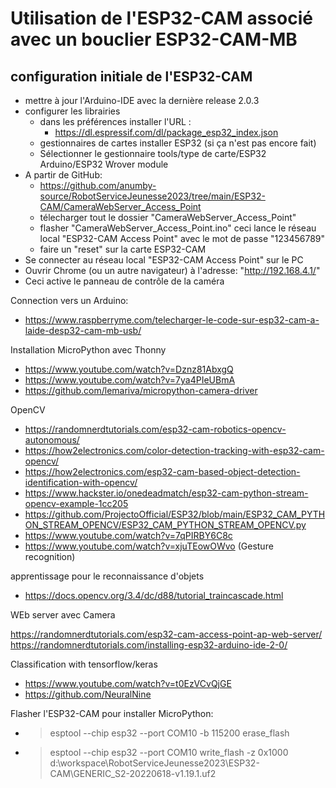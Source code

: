 # Utilisation de l'ESP32-CAM associé avec un bouclier ESP32-CAM-MB

## configuration initiale de l'ESP32-CAM

- mettre à jour l'Arduino-IDE avec la dernière release 2.0.3
- configurer les librairies
  - dans les préférences installer l'URL :
      - https://dl.espressif.com/dl/package_esp32_index.json
  - gestionnaires de cartes installer ESP32 (si ça n'est pas encore fait)
  - Sélectionner le gestionnaire tools/type de carte/ESP32 Arduino/ESP32 Wrover module
- A partir de GitHub:
  - https://github.com/anumby-source/RobotServiceJeunesse2023/tree/main/ESP32-CAM/CameraWebServer_Access_Point
  - télecharger tout le dossier "CameraWebServer_Access_Point"
  - flasher "CameraWebServer_Access_Point.ino" ceci lance le réseau local "ESP32-CAM Access Point" avec le mot de passe "123456789"
  - faire un "reset" sur la carte ESP32-CAM
- Se connecter au réseau local "ESP32-CAM Access Point" sur le PC
- Ouvrir Chrome (ou un autre navigateur) à l'adresse: "http://192.168.4.1/"
- Ceci active le panneau de contrôle de la caméra

Connection vers un Arduino:

- https://www.raspberryme.com/telecharger-le-code-sur-esp32-cam-a-laide-desp32-cam-mb-usb/

Installation MicroPython avec Thonny

- https://www.youtube.com/watch?v=Dznz81AbxgQ
- https://www.youtube.com/watch?v=7ya4PIeUBmA
- https://github.com/lemariva/micropython-camera-driver

OpenCV

- https://randomnerdtutorials.com/esp32-cam-robotics-opencv-autonomous/
- https://how2electronics.com/color-detection-tracking-with-esp32-cam-opencv/
- https://how2electronics.com/esp32-cam-based-object-detection-identification-with-opencv/
- https://www.hackster.io/onedeadmatch/esp32-cam-python-stream-opencv-example-1cc205
- https://github.com/ProjectoOfficial/ESP32/blob/main/ESP32_CAM_PYTHON_STREAM_OPENCV/ESP32_CAM_PYTHON_STREAM_OPENCV.py
- https://www.youtube.com/watch?v=7qPIRBY6C8c
- https://www.youtube.com/watch?v=xjuTEowOWvo (Gesture recognition)

apprentissage pour le reconnaissance d'objets

- https://docs.opencv.org/3.4/dc/d88/tutorial_traincascade.html

WEb server avec Camera

https://randomnerdtutorials.com/esp32-cam-access-point-ap-web-server/
https://randomnerdtutorials.com/installing-esp32-arduino-ide-2-0/

Classification with tensorflow/keras

- https://www.youtube.com/watch?v=t0EzVCvQjGE
- https://github.com/NeuralNine

Flasher l'ESP32-CAM pour installer MicroPython:

- >esptool --chip esp32 --port COM10 -b 115200 erase_flash
- >esptool --chip esp32 --port COM10 write_flash -z 0x1000 d:\workspace\RobotServiceJeunesse2023\ESP32-CAM\GENERIC_S2-20220618-v1.19.1.uf2